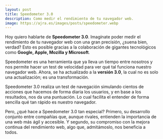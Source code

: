 ```yaml
---
layout: post
title: Speedometer 3.0
description: Como medir el rendimiento de tu navegador web.
image: https://ajra.es/images/posts/speedometer.webp
---
```


Hoy quiero hablarte de **Speedometer 3.0**. 
Imagínate poder medir el rendimiento de tu navegador web con una gran precisión, ¿suena bien, verdad? 
Esto es posible gracias a la colaboración de gigantes tecnológicos como **Google, Apple, Mozilla y Microsoft**. 

Speedometer es una herramienta que ya lleva un tiempo entre nosotros y nos permite hacer un test de velocidad para ver qué tal funciona nuestro navegador web. 
Ahora, se ha actualizado a la **versión 3.0**, la cual no es solo una actualización; es una transformación.

Speedometer 3.0 realiza un test de navegación simulando cientos de acciones que hacemos de forma diaria los usuarios, y en base a los resultados, nos da una puntuación. Lo cual facilita el entender de forma sencilla qué tan rápido es nuestro navegador.

Pero, ¿qué hace a Speedometer 3.0 tan especial? Primero, su desarrollo conjunto entre compañías que, aunque rivales, entienden la importancia de una web más ágil y accesible. 
Y segundo, su compromiso con la mejora continua del rendimiento web, algo que, admitámoslo, nos beneficia a todos.
